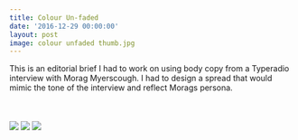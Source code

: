 ```yaml
---
title: Colour Un-faded
date: '2016-12-29 00:00:00'
layout: post
image: colour unfaded thumb.jpg
---
```


<div class="container">
This is an editorial brief I had to work on using body copy from a Typeradio interview with Morag Myerscough. I had to design a spread that would mimic the tone of the interview and reflect Morags persona.
</div>

  <br>
  <br>
  <br>

<img src="https://github.com/lucycowan/lucycowansite/blob/gh-pages/assets/img/colour/colour1.JPG?raw=true"/>
<img src="https://github.com/lucycowan/lucycowansite/blob/gh-pages/assets/img/colour/colour2.JPG?raw=true"/>
<img src="https://github.com/lucycowan/lucycowansite/blob/gh-pages/assets/img/colour/colour3.JPG?raw=true"/>
